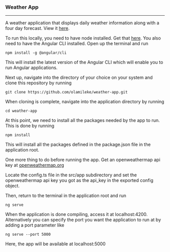### Weather App

------------


A weather application that displays daily weather information along with a four day forecast. View it [here](https://olamileke.github.io/weather-app. "here").

To run this locally, you need to have node installed. Get that [here](https://nodejs.org "here"). You also need to have the Angular CLI installed. Open up the terminal and run 

   ```
   npm install -g @angular/cli
   ```

This will install the latest version of the Angular CLI which will enable you to run Angular applications.

Next up, navigate into the directory of your choice on your system and clone this repository by running

```
git clone https://github.com/olamileke/weather-app.git
```


When cloning is complete, navigate into the application directory by running

```
cd weather-app
```

At this point, we need to install all the packages needed by the app to run. This is done by running

   ```
   npm install
   ```

This will install all the packages defined in the package.json file in the application root.

One more thing to do before running the app. Get an openweathermap api key at [openweathermap.org](https://openweathermap.org "openweathermap.org")

Locate the config.ts file in the src/app subdirectory and set the openweathermap api key you got as the api_key in the exported config object.

Then, return to the terminal in the application root and run

```
ng serve
```

When the application is done compiling, access it at localhost:4200. Alternatively you can specify the port you want the application to run at by adding a port parameter like

```
ng serve --port 5000
```

Here, the app will be available at localhost:5000
